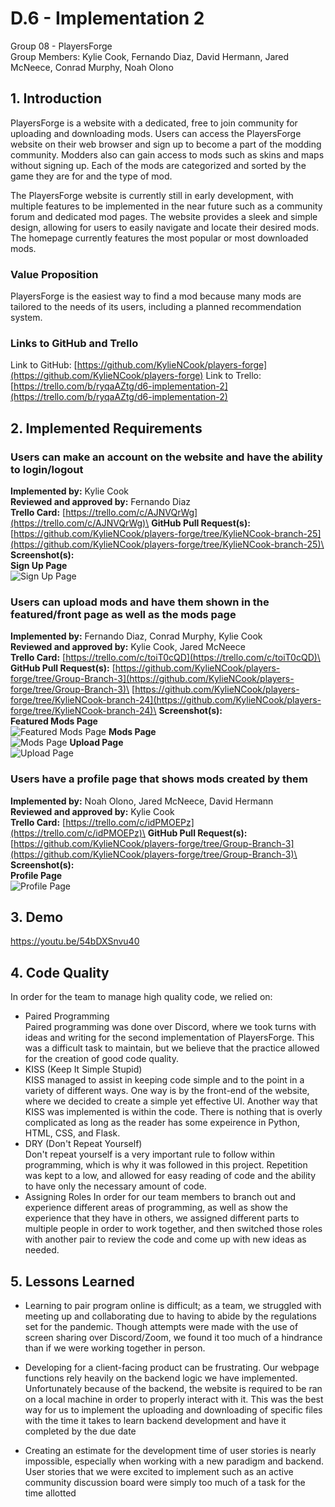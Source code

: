 # D.6 - Implementation 2

Group 08 - PlayersForge\
Group Members: Kylie Cook, Fernando Diaz, David Hermann, Jared McNeece, Conrad Murphy, Noah Olono

## 1. Introduction
PlayersForge is a website with a dedicated, free to join community for uploading and downloading mods. 
Users can access the PlayersForge website on their web browser and sign up to become a part of the 
modding community. Modders also can gain access to mods such as skins and maps without signing up.
Each of the mods are categorized  and sorted by the game they are for and the type of mod.

The PlayersForge website is currently still in early development, with multiple features to be 
implemented in the near future such as a community forum and dedicated mod pages. The website 
provides a sleek and simple design, allowing for users to easily navigate and locate their desired 
mods. The homepage currently features the most popular or most downloaded mods.

### Value Proposition
PlayersForge is the easiest way to find a mod because many mods are tailored to the needs of its users, 
including a planned recommendation system.

### Links to GitHub and Trello
Link to GitHub: [https://github.com/KylieNCook/players-forge](https://github.com/KylieNCook/players-forge)
Link to Trello: [https://trello.com/b/ryqaAZtg/d6-implementation-2](https://trello.com/b/ryqaAZtg/d6-implementation-2)

## 2. Implemented Requirements
### Users can make an account on the website and have the ability to login/logout
**Implemented by:** Kylie Cook\
**Reviewed and approved by:** Fernando Diaz\
**Trello Card:** [https://trello.com/c/AJNVQrWg](https://trello.com/c/AJNVQrWg)\
**GitHub Pull Request(s):** [https://github.com/KylieNCook/players-forge/tree/KylieNCook-branch-25](https://github.com/KylieNCook/players-forge/tree/KylieNCook-branch-25)\
**Screenshot(s):**\
**Sign Up Page**\
![Sign Up Page](https://i.imgur.com/ajEBC6f.png)

### Users can upload mods and have them shown in the featured/front page as well as the mods page
**Implemented by:** Fernando Diaz, Conrad Murphy, Kylie Cook\
**Reviewed and approved by:** Kylie Cook, Jared McNeece\
**Trello Card:** [https://trello.com/c/toiT0cQD](https://trello.com/c/toiT0cQD)\
**GitHub Pull Request(s):** [https://github.com/KylieNCook/players-forge/tree/Group-Branch-3](https://github.com/KylieNCook/players-forge/tree/Group-Branch-3)\
[https://github.com/KylieNCook/players-forge/tree/KylieNCook-branch-24](https://github.com/KylieNCook/players-forge/tree/KylieNCook-branch-24)\
**Screenshot(s):**\
**Featured Mods Page**\
![Featured Mods Page](https://i.imgur.com/zaeg2Js.png)
**Mods Page**\
![Mods Page](https://i.imgur.com/uWSxo7M.png)
**Upload Page**\
![Upload Page](https://i.imgur.com/glyN06h.png)

### Users have a profile page that shows mods created by them
**Implemented by:** Noah Olono, Jared McNeece, David Hermann\
**Reviewed and approved by:** Kylie Cook\
**Trello Card:** [https://trello.com/c/idPMOEPz](https://trello.com/c/idPMOEPz)\
**GitHub Pull Request(s):** [https://github.com/KylieNCook/players-forge/tree/Group-Branch-3](https://github.com/KylieNCook/players-forge/tree/Group-Branch-3)\
**Screenshot(s):**\
**Profile Page**\
![Profile Page](https://i.imgur.com/ryy2Ewg.png)

## 3. Demo
https://youtu.be/54bDXSnvu40

## 4. Code Quality

In order for the team to manage high quality code, we relied on:
- Paired Programming\
    Paired programming was done over Discord, where we took turns with ideas and writing for the second
    implementation of PlayersForge. This was a difficult task to maintain, but we believe that the practice
    allowed for the creation of good code quality.
- KISS (Keep It Simple Stupid)\
    KISS managed to assist in keeping code simple and to the point in a variety of different ways. One way
    is by the front-end of the website, where we decided to create a simple yet effective UI. Another way 
    that KISS was implemented is within the code. There is nothing that is overly complicated as long as
    the reader has some expeirence in Python, HTML, CSS, and Flask.
- DRY (Don't Repeat Yourself)\
    Don't repeat yourself is a very important rule to follow within programming, which is why it was followed
    in this project. Repetition was kept to a low, and allowed for easy reading of code and the ability to have
    only the necessary amount of code.
- Assigning Roles
    In order for our team members to branch out and experience different areas of programming, as well as show
    the experience that they have in others, we assigned different parts to multiple people in order to work together,
    and then switched those roles with another pair to review the code and come up with new ideas as needed.

## 5. Lessons Learned
- Learning to pair program online is difficult; as a team, we struggled with meeting up and 
collaborating due to having to abide by the regulations set for the pandemic. Though attempts were made with the use of screen sharing over Discord/Zoom, we found it too much of a hindrance than if we were working together in person. 

- Developing for a client-facing product can be frustrating. Our webpage functions rely heavily on the backend logic we have implemented. Unfortunately because of the backend, the website is required to be ran on a local machine in order to properly interact with it. This was the best way for us to implement the uploading and downloading of specific files with the time it takes to learn backend development and have it completed by the due date

- Creating an estimate for the development time of user stories is nearly impossible, especially when working with a new paradigm and backend. User stories that we were excited to implement such as an active community discussion board were simply too much of a task for the time allotted

